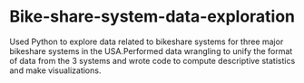 # Bike-share-system-data-exploration
Used Python to explore data related to bikeshare systems for three major bikeshare systems in the USA.Performed data wrangling to unify the format of data from the 3 systems and wrote code to compute descriptive statistics and make visualizations.
